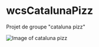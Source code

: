 # wcsCatalunaPizz
Projet de groupe "cataluna pizz"

![Image of cataluna pizz](https://github.com/Necromosis/wcsCatalunaPizz/blob/master/template-WCS-cataluna/Artboard1.png)
